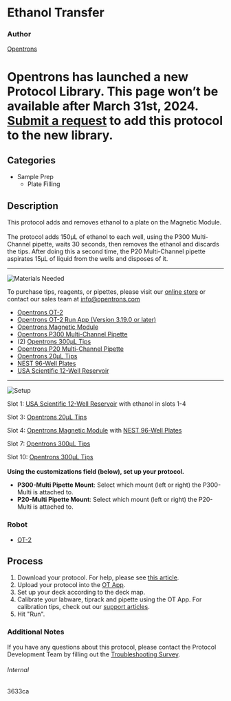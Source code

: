 # Ethanol Transfer

### Author
[Opentrons](https://opentrons.com/)


# Opentrons has launched a new Protocol Library. This page won’t be available after March 31st, 2024. [Submit a request](https://docs.google.com/forms/d/e/1FAIpQLSdYYp9QCKow4nn0KlCVsMS3HX0eJ0N9O7-erajKvcpT0lWbSg/viewform) to add this protocol to the new library.

## Categories
* Sample Prep
	* Plate Filling


## Description
This protocol adds and removes ethanol to a plate on the Magnetic Module.</br>
</br>
The protocol adds 150µL of ethanol to each well, using the P300 Multi-Channel pipette, waits 30 seconds, then removes the ethanol and discards the tips. After doing this a second time, the P20 Multi-Channel pipette aspirates 15µL of liquid from the wells and disposes of it.


---
![Materials Needed](https://s3.amazonaws.com/opentrons-protocol-library-website/custom-README-images/001-General+Headings/materials.png)

To purchase tips, reagents, or pipettes, please visit our [online store](https://shop.opentrons.com/) or contact our sales team at [info@opentrons.com](mailto:info@opentrons.com)

* [Opentrons OT-2](https://shop.opentrons.com/collections/ot-2-robot/products/ot-2)
* [Opentrons OT-2 Run App (Version 3.19.0 or later)](https://opentrons.com/ot-app/)
* [Opentrons Magnetic Module](https://shop.opentrons.com/collections/hardware-modules/products/magdeck)
* [Opentrons P300 Multi-Channel Pipette](https://shop.opentrons.com/collections/ot-2-pipettes)
* (2) [Opentrons 300µL Tips](https://shop.opentrons.com/collections/opentrons-tips/products/opentrons-300ul-tips)
* [Opentrons P20 Multi-Channel Pipette](https://shop.opentrons.com/collections/ot-2-pipettes)
* [Opentrons 20µL Tips](https://shop.opentrons.com/collections/opentrons-tips/products/opentrons-10ul-tips)
* [NEST 96-Well Plates](https://shop.opentrons.com/collections/verified-labware/products/nest-0-1-ml-96-well-pcr-plate-full-skirt)
* [USA Scientific 12-Well Reservoir](https://labware.opentrons.com/usascientific_12_reservoir_22ml?category=reservoir)


---
![Setup](https://s3.amazonaws.com/opentrons-protocol-library-website/custom-README-images/001-General+Headings/Setup.png)

Slot 1: [USA Scientific 12-Well Reservoir](https://labware.opentrons.com/usascientific_12_reservoir_22ml?category=reservoir) with ethanol in slots 1-4

Slot 3: [Opentrons 20µL Tips](https://shop.opentrons.com/collections/opentrons-tips/products/opentrons-10ul-tips)

Slot 4: [Opentrons Magnetic Module](https://shop.opentrons.com/collections/hardware-modules/products/magdeck) with [NEST 96-Well Plates](https://shop.opentrons.com/collections/verified-labware/products/nest-0-1-ml-96-well-pcr-plate-full-skirt)

Slot 7: [Opentrons 300µL Tips](https://shop.opentrons.com/collections/opentrons-tips/products/opentrons-300ul-tips)

Slot 10: [Opentrons 300µL Tips](https://shop.opentrons.com/collections/opentrons-tips/products/opentrons-300ul-tips)
</br>
</br>
**Using the customizations field (below), set up your protocol.**
* **P300-Multi Pipette Mount**: Select which mount (left or right) the P300-Multi is attached to.
* **P20-Multi Pipette Mount**: Select which mount (left or right) the P20-Multi is attached to.



### Robot
* [OT-2](https://opentrons.com/ot-2)

## Process

1. Download your protocol. For help, please see [this article](https://support.opentrons.com/en/articles/3136506-using-labware-in-your-protocols).
2. Upload your protocol into the [OT App](https://opentrons.com/ot-app).
3. Set up your deck according to the deck map.
4. Calibrate your labware, tiprack and pipette using the OT App. For calibration tips, check out our [support articles](https://support.opentrons.com/en/collections/1559720-guide-for-getting-started-with-the-ot-2).
5. Hit "Run".

### Additional Notes
If you have any questions about this protocol, please contact the Protocol Development Team by filling out the [Troubleshooting Survey](https://protocol-troubleshooting.paperform.co/).

###### Internal
3633ca
